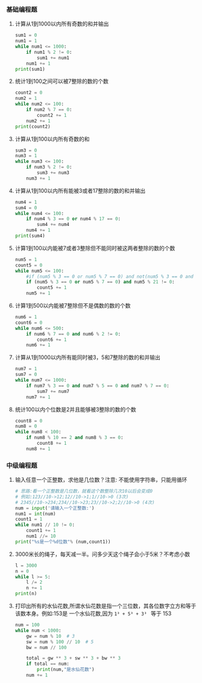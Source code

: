 ### 基础编程题

1. 计算从1到1000以内所有奇数的和并输出

   ```python
   sum1 = 0
   num1 = 1
   while num1 <= 1000:
       if num1 % 2 != 0:
           sum1 += num1
       num1 += 1
   print(sum1)
   ```

2. 统计1到100之间可以被7整除的数的个数

   ```python
   count2 = 0
   num2 = 1
   while num2 <= 100:
       if num2 % 7 == 0:
           count2 += 1
       num2 += 1
   print(count2)
   ```

3. 计算从1到100以内所有奇数的和

   ```python
   sum3 = 0
   num3 = 1
   while num3 <= 100:
       if num3 % 2 != 0:
           sum3 += num3
       num3 += 1
   ```

4. 计算从1到100以内所有能被3或者17整除的数的和并输出

   ```python
   num4 = 1
   sum4 = 0
   while num4 <= 100:
       if num4 % 3 == 0 or num4 % 17 == 0:
           sum4 += num4
       num4 += 1 
   print(sum4)
   ```

5. 计算1到100以内能被7或者3整除但不能同时被这两者整除的数的个数

   ```python
   num5 = 1
   count5 = 0
   while num5 <= 100:
       #if (num5 % 3 == 0 or num5 % 7 == 0) and not(num5 % 3 == 0 and num5 % 7 == 0):
       if (num5 % 3 == 0 or num5 % 7 == 0) and num5 % 21 != 0:
           count5 += 1
       num5 += 1
   ```

6. 计算1到500以内能被7整除但不是偶数的数的个数

   ```python
   num6 = 1
   count6 = 0
   while num6 <= 500:
       if num6 % 7 == 0 and num6 % 2 != 0:
           count6 += 1
       num6 += 1
   ```

7. 计算从1到1000以内所有能同时被3，5和7整除的数的和并输出

   ```python
   num7 = 1
   sum7 = 0
   while num7 <= 1000:
       if num7 % 3 == 0 and num7 % 5 == 0 and num7 % 7 == 0:
           sum7 += num7
       num7 += 1
   ```

8. 统计100以内个位数是2并且能够被3整除的数的个数

   ```python
   count8 = 0
   num8 = 0
   while num8 < 100:
       if num8 % 10 == 2 and num8 % 3 == 0:
           count8 += 1
       num8 += 1
   ```

### 中级编程题

1. 输入任意一个正整数，求他是几位数？注意: 不能使用字符串，只能用循环

   ```Python
   # 思路:看一个正整数是几位数，就看这个数整除几次10以后会变成0
   # 例如:123//10->12;12//10->1;1//10->0 (3次)
   # 2345//10->234;234//10->23;23//10->2;2//10->0 (4次)
   num = input('请输⼊一个正整数:')
   num1 = int(num)
   count1 = 1
   while num1 // 10 != 0:
       count1 += 1
       num1 //= 10
   print("%s是一个%d位数"% (num,count1))
   ```

2. 3000米长的绳子，每天减一半。问多少天这个绳子会小于5米？不考虑小数

   ```Python
   l = 3000
   n = 0
   while l >= 5:
       l /= 2
       n += 1
   print(n)
   ```

3. 打印出所有的水仙花数,所谓水仙花数是指一个三位数，其各位数字⽴方和等于该数本身。例如:153是 ⼀个⽔仙花数,因为  `1³ + 5³ + 3³ ` 等于 153

   ```Python
   num = 100
   while num < 1000:
       gw = num % 10  # 3
       sw = num % 100 // 10  # 5
       bw = num // 100

       total = gw ** 3 + sw ** 3 + bw ** 3
       if total == num:
           print(num,"是水仙花数")
       num += 1
   ```

   

 